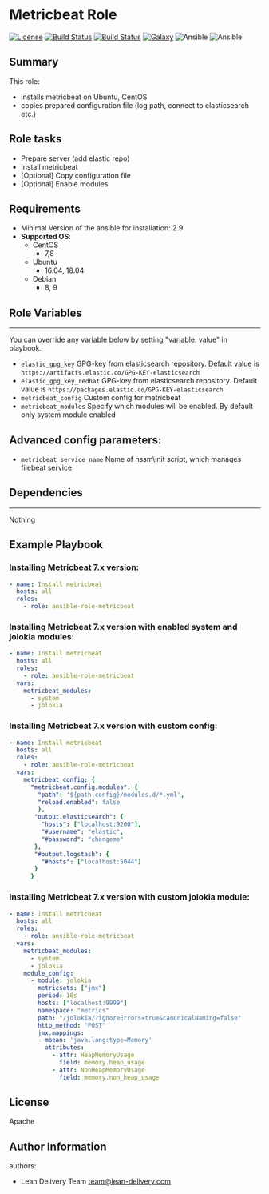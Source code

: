 Metricbeat Role
=========
[![License](https://img.shields.io/badge/license-Apache-green.svg?style=flat)](https://raw.githubusercontent.com/lean-delivery/ansible-role-filebeat/master/LICENSE)
[![Build Status](https://travis-ci.org/lean-delivery/ansible-role-filebeat.svg?branch=master)](https://travis-ci.org/lean-delivery/ansible-role-filebeat)
[![Build Status](https://gitlab.com/lean-delivery/ansible-role-filebeat/badges/master/build.svg)](https://gitlab.com/lean-delivery/ansible-role-filebeat/pipelines)
[![Galaxy](https://img.shields.io/badge/galaxy-lean__delivery.filebeat-blue.svg)](https://galaxy.ansible.com/lean_delivery/filebeat)
![Ansible](https://img.shields.io/ansible/role/d/38385.svg)
![Ansible](https://img.shields.io/badge/dynamic/json.svg?label=min_ansible_version&url=https%3A%2F%2Fgalaxy.ansible.com%2Fapi%2Fv1%2Froles%2F38385%2F&query=$.min_ansible_version)


## Summary


This role:
  - installs metricbeat on Ubuntu, CentOS
  - copies prepared configuration file (log path, connect to elasticsearch etc.)




Role tasks
------------


- Prepare server (add elastic repo)
- Install metricbeat
- [Optional] Copy configuration file
- [Optional] Enable modules


Requirements
------------


- Minimal Version of the ansible for installation: 2.9
 - **Supported OS**:
   - CentOS
     - 7,8
   - Ubuntu
     - 16.04, 18.04
   - Debian
     - 8, 9


## Role Variables
--------------


You can override any variable below by setting "variable: value" in playbook.


- `elastic_gpg_key`
GPG-key from elasticsearch repository. Default value is `https://artifacts.elastic.co/GPG-KEY-elasticsearch`
- `elastic_gpg_key_redhat`
GPG-key from elasticsearch repository. Default value is `https://packages.elastic.co/GPG-KEY-elasticsearch`
- `metricbeat_config`
Custom config for metricbeat
- `metricbeat_modules`
Specify which modules will be enabled. By default only system module enabled


## Advanced config parameters:

- `metricbeat_service_name`
Name of nssm\init script, which manages filebeat service


## Dependencies
------------


Nothing


Example Playbook
----------------


### Installing Metricbeat 7.x version:


```yaml
- name: Install metricbeat
  hosts: all
  roles:
    - role: ansible-role-metricbeat
```

### Installing Metricbeat 7.x version with enabled system and jolokia modules:


```yaml
- name: Install metricbeat
  hosts: all
  roles:
    - role: ansible-role-metricbeat
  vars:
    metricbeat_modules:
      - system
      - jolokia
```

### Installing Metricbeat 7.x version with custom config:


```yaml
- name: Install metricbeat
  hosts: all
  roles:
    - role: ansible-role-metricbeat
  vars:
    metricbeat_config: {
      "metricbeat.config.modules": {
        "path": '${path.config}/modules.d/*.yml',
        "reload.enabled": false
        },
       "output.elasticsearch": {
         "hosts": ["localhost:9200"],
         "#username": "elastic",
         "#password": "changeme"
       },
       "#output.logstash": {
         "#hosts": ["localhost:5044"]
       }
      }
```
### Installing Metricbeat 7.x version with custom jolokia module:


```yaml
- name: Install metricbeat
  hosts: all
  roles:
    - role: ansible-role-metricbeat
  vars:
    metricbeat_modules:
      - system
      - jolokia
    module_config:
      - module: jolokia
        metricsets: ["jmx"]
        period: 10s
        hosts: ["localhost:9999"]
        namespace: "metrics"
        path: "/jolokia/?ignoreErrors=true&canonicalNaming=false"
        http_method: "POST"
        jmx.mappings:
        - mbean: 'java.lang:type=Memory'
          attributes:
            - attr: HeapMemoryUsage
              field: memory.heap_usage
            - attr: NonHeapMemoryUsage
              field: memory.non_heap_usage
```


License
-------
Apache


Author Information
------------------


authors:
  - Lean Delivery Team <team@lean-delivery.com>
